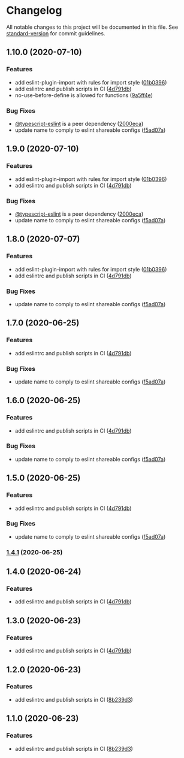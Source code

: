 # Changelog

All notable changes to this project will be documented in this file. See [standard-version](https://github.com/conventional-changelog/standard-version) for commit guidelines.

## 1.10.0 (2020-07-10)


### Features

* add eslint-plugin-import with rules for import style ([01b0396](https://gitlab.com/buildigo.org/common/eslint-config-typescript/commit/01b0396b2f7b61cfb65c6c1713c409c51c7d4403))
* add eslintrc and publish scripts in CI ([4d791db](https://gitlab.com/buildigo.org/common/eslint-config-typescript/commit/4d791db65216eaf5c200aa97ba07d211420ef725))
* no-use-before-define is allowed for functions ([9a5ff4e](https://gitlab.com/buildigo.org/common/eslint-config-typescript/commit/9a5ff4e2bf7a3f67c643953fe07d0742ba780791))


### Bug Fixes

* [@typescript-eslint](https://gitlab.com/typescript-eslint) is a peer dependency ([2000eca](https://gitlab.com/buildigo.org/common/eslint-config-typescript/commit/2000eca18fdf7933400976952050279e9c64f1dc))
* update name to comply to eslint shareable configs ([f5ad07a](https://gitlab.com/buildigo.org/common/eslint-config-typescript/commit/f5ad07aad019f66f38c567f81d1b736f2d3b81d0))

## 1.9.0 (2020-07-10)


### Features

* add eslint-plugin-import with rules for import style ([01b0396](https://gitlab.com/buildigo.org/common/eslint-config-typescript/commit/01b0396b2f7b61cfb65c6c1713c409c51c7d4403))
* add eslintrc and publish scripts in CI ([4d791db](https://gitlab.com/buildigo.org/common/eslint-config-typescript/commit/4d791db65216eaf5c200aa97ba07d211420ef725))


### Bug Fixes

* [@typescript-eslint](https://gitlab.com/typescript-eslint) is a peer dependency ([2000eca](https://gitlab.com/buildigo.org/common/eslint-config-typescript/commit/2000eca18fdf7933400976952050279e9c64f1dc))
* update name to comply to eslint shareable configs ([f5ad07a](https://gitlab.com/buildigo.org/common/eslint-config-typescript/commit/f5ad07aad019f66f38c567f81d1b736f2d3b81d0))

## 1.8.0 (2020-07-07)


### Features

* add eslint-plugin-import with rules for import style ([01b0396](https://gitlab.com/buildigo.org/common/eslint-config-typescript/commit/01b0396b2f7b61cfb65c6c1713c409c51c7d4403))
* add eslintrc and publish scripts in CI ([4d791db](https://gitlab.com/buildigo.org/common/eslint-config-typescript/commit/4d791db65216eaf5c200aa97ba07d211420ef725))


### Bug Fixes

* update name to comply to eslint shareable configs ([f5ad07a](https://gitlab.com/buildigo.org/common/eslint-config-typescript/commit/f5ad07aad019f66f38c567f81d1b736f2d3b81d0))

## 1.7.0 (2020-06-25)


### Features

* add eslintrc and publish scripts in CI ([4d791db](https://gitlab.com/buildigo.org/common/eslint-config-typescript/commit/4d791db65216eaf5c200aa97ba07d211420ef725))


### Bug Fixes

* update name to comply to eslint shareable configs ([f5ad07a](https://gitlab.com/buildigo.org/common/eslint-config-typescript/commit/f5ad07aad019f66f38c567f81d1b736f2d3b81d0))

## 1.6.0 (2020-06-25)


### Features

* add eslintrc and publish scripts in CI ([4d791db](https://gitlab.com/buildigo.org/common/eslint-config-typescript/commit/4d791db65216eaf5c200aa97ba07d211420ef725))


### Bug Fixes

* update name to comply to eslint shareable configs ([f5ad07a](https://gitlab.com/buildigo.org/common/eslint-config-typescript/commit/f5ad07aad019f66f38c567f81d1b736f2d3b81d0))

## 1.5.0 (2020-06-25)


### Features

* add eslintrc and publish scripts in CI ([4d791db](https://gitlab.com/buildigo.org/common/eslint/commit/4d791db65216eaf5c200aa97ba07d211420ef725))


### Bug Fixes

* update name to comply to eslint shareable configs ([f5ad07a](https://gitlab.com/buildigo.org/common/eslint/commit/f5ad07aad019f66f38c567f81d1b736f2d3b81d0))

### [1.4.1](https://gitlab.com/buildigo.org/common/eslint/compare/1.4.0...1.4.1) (2020-06-25)

## 1.4.0 (2020-06-24)


### Features

* add eslintrc and publish scripts in CI ([4d791db](https://gitlab.com/buildigo.org/common/eslint/commit/4d791db65216eaf5c200aa97ba07d211420ef725))

## 1.3.0 (2020-06-23)


### Features

* add eslintrc and publish scripts in CI ([4d791db](https://gitlab.com/buildigo.org/common/eslint/commit/4d791db65216eaf5c200aa97ba07d211420ef725))

## 1.2.0 (2020-06-23)


### Features

* add eslintrc and publish scripts in CI ([8b239d3](https://gitlab.com/buildigo.org/common/eslint/commit/8b239d388c58578e82c63e88fba1852d7d6d540d))

## 1.1.0 (2020-06-23)


### Features

* add eslintrc and publish scripts in CI ([8b239d3](https://gitlab.com/buildigo.org/common/eslint/commit/8b239d388c58578e82c63e88fba1852d7d6d540d))
